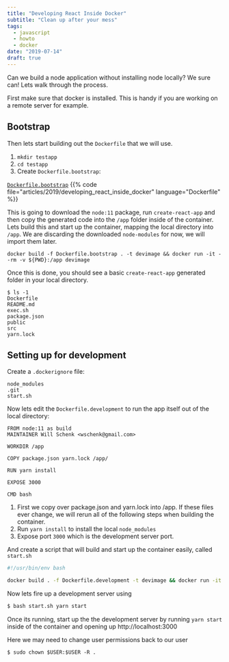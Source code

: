 ```yaml
---
title: "Developing React Inside Docker"
subtitle: "Clean up after your mess"
tags:
  - javascript
  - howto
  - docker
date: "2019-07-14"
draft: true
---
```


Can we build a node application without installing node locally?  We sure can!  Lets walk through the process.

First make sure that docker is installed.  This is handy if you are working on a remote server for example.

## Bootstrap

Then lets start building out the `Dockerfile` that we will use.

1. `mkdir testapp`
2. `cd testapp`
3. Create `Dockerfile.bootstrap`:

[`Dockerfile.bootstrap`](Dockerfile.bootstrap`)
{{% code file="articles/2019/developing_react_inside_docker" language="Dockerfile" %}}

This is going to download the `node:11` package, run `create-react-app` and then copy the generated code into the `/app` folder inside of the container.  Lets build this and start up the container, mapping the local directory into `/app`.  We are discarding the downloaded `node-modules` for now, we will import them later.

```
docker build -f Dockerfile.bootstrap . -t devimage && docker run -it --rm -v ${PWD}:/app devimage
```

Once this is done, you should see a basic `create-react-app` generated folder in your local directory.

```
$ ls -1
Dockerfile
README.md
exec.sh
package.json
public
src
yarn.lock
```

## Setting up for development

Create a `.dockerignore` file:

```
node_modules
.git
start.sh
```

Now lets edit the `Dockerfile.development` to run the app itself out of the local directory:

```
FROM node:11 as build
MAINTAINER Will Schenk <wschenk@gmail.com>

WORKDIR /app

COPY package.json yarn.lock /app/

RUN yarn install

EXPOSE 3000

CMD bash
```

1. First we copy over package.json and yarn.lock into /app.  If these files ever change, we will rerun all of the following steps when building the container.
2. Run `yarn install` to install the local `node_modules`
3. Expose port `3000` which is the development server port.

And create a script that will build and start up the container easily, called `start.sh`

```bash
#!/usr/bin/env bash

docker build . -f Dockerfile.development -t devimage && docker run -it --rm -v ${PWD}:/app -v devimage_nodemodules:/app/node_modules --network host devimage $@
```

Now lets fire up a development server using

```bash
$ bash start.sh yarn start
```

Once its running, start up the the development server by running `yarn start` inside of the container and opening up http://localhost:3000


Here we may need to change user permissions back to our user

```
$ sudo chown $USER:$USER -R .
```
